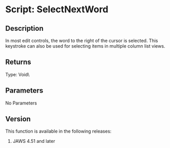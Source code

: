 # Script: SelectNextWord

## Description

In most edit controls, the word to the right of the cursor is selected.
This keystroke can also be used for selecting items in multiple column
list views.

## Returns

Type: Void\

## Parameters

No Parameters

## Version

This function is available in the following releases:

1.  JAWS 4.51 and later
